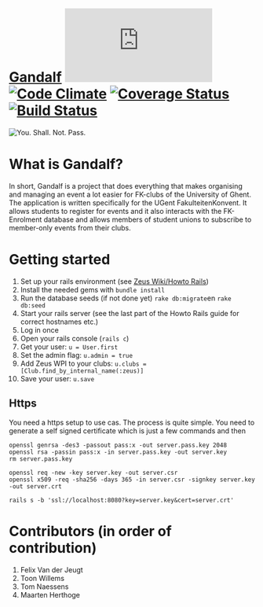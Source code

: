 # [Gandalf](https://event.fkgent.be) [![Analytics](https://ga-beacon.appspot.com/UA-25444917-6/ZeusWPI/Gandalf/README.md?pixel)](https://github.com/igrigorik/ga-beacon) [![Code Climate](https://codeclimate.com/github/ZeusWPI/Gandalf/badges/gpa.svg)](https://codeclimate.com/github/ZeusWPI/Gandalf) [![Coverage Status](https://coveralls.io/repos/ZeusWPI/Gandalf/badge.svg?branch=master&service=github)](https://coveralls.io/github/ZeusWPI/Gandalf?branch=master) [![Build Status](https://travis-ci.org/ZeusWPI/Gandalf.png?branch=master)](https://travis-ci.org/ZeusWPI/Gandalf)

![You. Shall. Not. Pass.](http://media.giphy.com/media/njYrp176NQsHS/giphy.gif)

# What is Gandalf?
In short, Gandalf is a project that does everything that makes organising and managing an event a lot easier for FK-clubs of the University of Ghent. The application is written specifically for the UGent FakulteitenKonvent. It allows students to register for events and it also interacts with the FK-Enrolment database and allows members of student unions to subscribe to member-only events from their clubs.

# Getting started
1. Set up your rails environment (see [Zeus Wiki/Howto Rails](https://zeus.ugent.be/wiki/rails_howto))
2. Install the needed gems with `bundle install`
1. Run the database seeds (if not done yet) `rake db:migrate`en `rake db:seed`
2. Start your rails server (see the last part of the Howto Rails guide for correct hostnames etc.)
3. Log in once
4. Open your rails console (`rails c`)
5. Get your user: `u = User.first`
6. Set the admin flag: `u.admin = true`
7. Add Zeus WPI to your clubs: `u.clubs = [Club.find_by_internal_name(:zeus)]`
8. Save your user: `u.save`

## Https

You need a https setup to use cas. The process is quite simple. You need to generate a self signed certificate which is just a few commands and then

	openssl genrsa -des3 -passout pass:x -out server.pass.key 2048
	openssl rsa -passin pass:x -in server.pass.key -out server.key
	rm server.pass.key

	openssl req -new -key server.key -out server.csr
	openssl x509 -req -sha256 -days 365 -in server.csr -signkey server.key -out server.crt

	rails s -b 'ssl://localhost:8080?key=server.key&cert=server.crt'

# Contributors (in order of contribution)
1. Felix Van der Jeugt
2. Toon Willems
3. Tom Naessens
4. Maarten Herthoge
